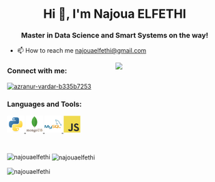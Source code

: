 <h1 align="center">Hi 👋, I'm Najoua ELFETHI</h1>
<h3 align="center">Master in Data Science and Smart Systems on the way!</h3>

- 📫 How to reach me <a href='najouaelfethi@gmail.com'>najouaelfethi@gmail.com</a> 
<img align="right" src="https://media.giphy.com/media/NgurY1o4z080Jfoyzw/giphy.gif" width="250px">

<!---
najouaelfethi/najouaelfethi is a ✨ special ✨ repository because its `README.md` (this file) appears on your GitHub profile.
You can click the Preview link to take a look at your changes.
--->

<h3 align="left">Connect with me:</h3>
<p align="left">
<a href="https://www.linkedin.com/in/najoua-elfethi-627a91211/" target="blank"><img align="center" src="https://raw.githubusercontent.com/rahuldkjain/github-profile-readme-generator/master/src/images/icons/Social/linked-in-alt.svg" alt="azranur-vardar-b335b7253" height="30" width="40" /></a>
</p>

<h3 align="left">Languages and Tools:</h3>
<p align="left"><a href="https://www.python.org" target="_blank" rel="noreferrer"> <img src="https://raw.githubusercontent.com/devicons/devicon/master/icons/python/python-original.svg" alt="python" width="40" height="40"/> <a href="https://www.mongodb.com/" target="_blank" rel="noreferrer"> <img src="https://raw.githubusercontent.com/devicons/devicon/master/icons/mongodb/mongodb-original-wordmark.svg" alt="mongodb" width="40" height="40"/> </a> <a href="https://www.mysql.com/" target="_blank" rel="noreferrer"> <img src="https://raw.githubusercontent.com/devicons/devicon/master/icons/mysql/mysql-original-wordmark.svg" alt="mysql" width="40" height="40"/> </a><a href="https://developer.mozilla.org/en-US/docs/Web/JavaScript" target="_blank" rel="noreferrer"> <img src="https://raw.githubusercontent.com/devicons/devicon/master/icons/javascript/javascript-original.svg" alt="javascript" width="40" height="40"/> </a> </a> </p> 

<br>

<p><img align="left" src="https://github-readme-stats.vercel.app/api/top-langs?username=najouaelfethi&show_icons=true&locale=en&layout=compact" alt="najouaelfethi" /></p>

<p>&nbsp;<img align="center" src="https://github-readme-stats.vercel.app/api?username=najouaelfethi&show_icons=true&locale=en" alt="najouaelfethi" /></p>

<p><img align="center" src="https://github-readme-streak-stats.herokuapp.com/?user=najouaelfethi&" alt="najouaelfethi" /></p>
